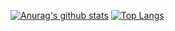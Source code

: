 [![Anurag's github stats](https://github-readme-stats.vercel.app/api?username=YushunChen&hide=stars&show_icons=true&include_all_commits=true&count_private=true)](https://github.com/anuraghazra/github-readme-stats)
[![Top Langs](https://github-readme-stats.vercel.app/api/top-langs/?username=YushunChen&layout=compact&langs_count=6)](https://github.com/anuraghazra/github-readme-stats)
